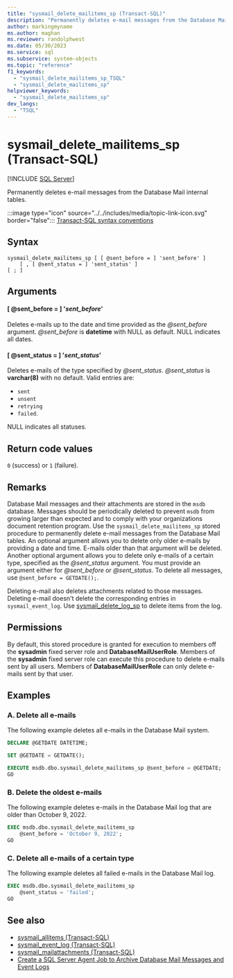 ```yaml
---
title: "sysmail_delete_mailitems_sp (Transact-SQL)"
description: "Permanently deletes e-mail messages from the Database Mail internal tables."
author: markingmyname
ms.author: maghan
ms.reviewer: randolphwest
ms.date: 05/30/2023
ms.service: sql
ms.subservice: system-objects
ms.topic: "reference"
f1_keywords:
  - "sysmail_delete_mailitems_sp_TSQL"
  - "sysmail_delete_mailitems_sp"
helpviewer_keywords:
  - "sysmail_delete_mailitems_sp"
dev_langs:
  - "TSQL"
---
```

# sysmail_delete_mailitems_sp (Transact-SQL)

[!INCLUDE [SQL Server](../../includes/applies-to-version/sqlserver.md)]

Permanently deletes e-mail messages from the Database Mail internal tables.

:::image type="icon" source="../../includes/media/topic-link-icon.svg" border="false"::: [Transact-SQL syntax conventions](../../t-sql/language-elements/transact-sql-syntax-conventions-transact-sql.md)

## Syntax

```syntaxsql
sysmail_delete_mailitems_sp [ [ @sent_before = ] 'sent_before' ]
    [ , [ @sent_status = ] 'sent_status' ]
[ ; ]
```

## Arguments

#### [ @sent_before = ] '*sent_before*'

Deletes e-mails up to the date and time provided as the *@sent_before* argument. *@sent_before* is **datetime** with NULL as default. NULL indicates all dates.

#### [ @sent_status = ] '*sent_status*'

Deletes e-mails of the type specified by *@sent_status*. *@sent_status* is **varchar(8)** with no default. Valid entries are:

- `sent`
- `unsent`
- `retrying`
- `failed`.

NULL indicates all statuses.

## Return code values

`0` (success) or `1` (failure).

## Remarks

Database Mail messages and their attachments are stored in the `msdb` database. Messages should be periodically deleted to prevent `msdb` from growing larger than expected and to comply with your organizations document retention program. Use the `sysmail_delete_mailitems_sp` stored procedure to permanently delete e-mail messages from the Database Mail tables. An optional argument allows you to delete only older e-mails by providing a date and time. E-mails older than that argument will be deleted. Another optional argument allows you to delete only e-mails of a certain type, specified as the *@sent_status* argument. You must provide an argument either for *@sent_before* or *@sent_status*. To delete all messages, use `@sent_before = GETDATE();`.

Deleting e-mail also deletes attachments related to those messages. Deleting e-mail doesn't delete the corresponding entries in `sysmail_event_log`. Use [sysmail_delete_log_sp](sysmail-delete-log-sp-transact-sql.md) to delete items from the log.

## Permissions

By default, this stored procedure is granted for execution to members off the **sysadmin** fixed server role and **DatabaseMailUserRole**. Members of the **sysadmin** fixed server role can execute this procedure to delete e-mails sent by all users. Members of **DatabaseMailUserRole** can only delete e-mails sent by that user.

## Examples

### A. Delete all e-mails

The following example deletes all e-mails in the Database Mail system.

```sql
DECLARE @GETDATE DATETIME;

SET @GETDATE = GETDATE();

EXECUTE msdb.dbo.sysmail_delete_mailitems_sp @sent_before = @GETDATE;
GO
```

### B. Delete the oldest e-mails

The following example deletes e-mails in the Database Mail log that are older than October 9, 2022.

```sql
EXEC msdb.dbo.sysmail_delete_mailitems_sp
    @sent_before = 'October 9, 2022';
GO
```

### C. Delete all e-mails of a certain type

The following example deletes all failed e-mails in the Database Mail log.

```sql
EXEC msdb.dbo.sysmail_delete_mailitems_sp
    @sent_status = 'failed';
GO
```

## See also

- [sysmail_allitems (Transact-SQL)](../system-catalog-views/sysmail-allitems-transact-sql.md)
- [sysmail_event_log (Transact-SQL)](../system-catalog-views/sysmail-event-log-transact-sql.md)
- [sysmail_mailattachments (Transact-SQL)](../system-catalog-views/sysmail-mailattachments-transact-sql.md)
- [Create a SQL Server Agent Job to Archive Database Mail Messages and Event Logs](../database-mail/create-a-sql-server-agent-job-to-archive-database-mail-messages-and-event-logs.md)
